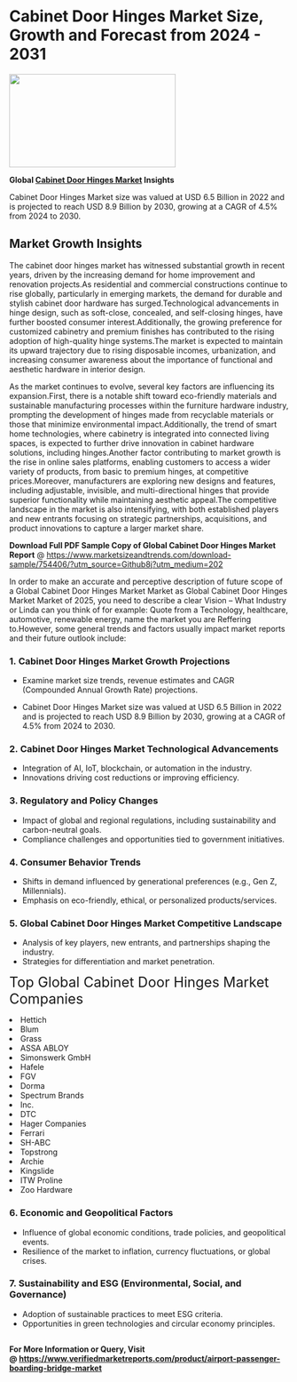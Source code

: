 <H1>Cabinet Door Hinges Market Size, Growth and Forecast from 2024 - 2031</H1><img class="aligncenter size-medium wp-image-584254" src="https://thirdeyenews.in/wp-content/uploads/2024/09/Global-Market-Research-300x168.jpeg" alt="" width="300" height="168" /><p><strong>Global&nbsp;<a href="https://www.marketsizeandtrends.com/download-sample/754406/?utm_source=Github8j?utm_medium=202">Cabinet Door Hinges Market</a> Insights</strong></p><p>Cabinet Door Hinges Market size was valued at USD 6.5 Billion in 2022 and is projected to reach USD 8.9 Billion by 2030, growing at a CAGR of 4.5% from 2024 to 2030.</p><p><h2>Market Growth Insights</h2> <p>The cabinet door hinges market has witnessed substantial growth in recent years, driven by the increasing demand for home improvement and renovation projects.As residential and commercial constructions continue to rise globally, particularly in emerging markets, the demand for durable and stylish cabinet door hardware has surged.Technological advancements in hinge design, such as soft-close, concealed, and self-closing hinges, have further boosted consumer interest.Additionally, the growing preference for customized cabinetry and premium finishes has contributed to the rising adoption of high-quality hinge systems.The market is expected to maintain its upward trajectory due to rising disposable incomes, urbanization, and increasing consumer awareness about the importance of functional and aesthetic hardware in interior design.</p> <p>As the market continues to evolve, several key factors are influencing its expansion.First, there is a notable shift toward eco-friendly materials and sustainable manufacturing processes within the furniture hardware industry, prompting the development of hinges made from recyclable materials or those that minimize environmental impact.Additionally, the trend of smart home technologies, where cabinetry is integrated into connected living spaces, is expected to further drive innovation in cabinet hardware solutions, including hinges.Another factor contributing to market growth is the rise in online sales platforms, enabling customers to access a wider variety of products, from basic to premium hinges, at competitive prices.Moreover, manufacturers are exploring new designs and features, including adjustable, invisible, and multi-directional hinges that provide superior functionality while maintaining aesthetic appeal.The competitive landscape in the market is also intensifying, with both established players and new entrants focusing on strategic partnerships, acquisitions, and product innovations to capture a larger market share.</p> <p><span class=""><strong>Download Full PDF Sample Copy of Global Cabinet Door Hinges Market Report</strong> @ <a href="https://www.marketsizeandtrends.com/download-sample/754406/?utm_source=Github8j?utm_medium=202" target="_blank">https://www.marketsizeandtrends.com/download-sample/754406/?utm_source=Github8j?utm_medium=202</a></span></p><p>In order to make an accurate and perceptive description of future scope of a Global&nbsp;Cabinet Door Hinges Market Market as Global&nbsp;Cabinet Door Hinges Market Market of 2025, you need to describe a clear Vision &ndash; What Industry or Linda can you think of for example: Quote from a Technology, healthcare, automotive, renewable energy, name the market you are Reffering to.However, some general trends and factors usually impact market reports and their future outlook include:</p><h3>1.&nbsp;<strong>Cabinet Door Hinges Market Growth Projections</strong></h3><ul><li>Examine market size trends, revenue estimates and CAGR (Compounded Annual Growth Rate) projections.</li><li><p>Cabinet Door Hinges Market size was valued at USD 6.5 Billion in 2022 and is projected to reach USD 8.9 Billion by 2030, growing at a CAGR of 4.5% from 2024 to 2030.</p></li></ul><h3>2.&nbsp;<strong>Cabinet Door Hinges Market Technological Advancements</strong></h3><ul><li>Integration of AI, IoT, blockchain, or automation in the industry.</li><li>Innovations driving cost reductions or improving efficiency.</li></ul><h3>3.&nbsp;<strong>Regulatory and Policy Changes</strong></h3><ul><li>Impact of global and regional regulations, including sustainability and carbon-neutral goals.</li><li>Compliance challenges and opportunities tied to government initiatives.</li></ul><h3>4.&nbsp;<strong>Consumer Behavior Trends</strong></h3><ul><li>Shifts in demand influenced by generational preferences (e.g., Gen Z, Millennials).</li><li>Emphasis on eco-friendly, ethical, or personalized products/services.</li></ul><h3>5.&nbsp;<strong>Global Cabinet Door Hinges Market Competitive Landscape</strong></h3><ul><li>Analysis of key players, new entrants, and partnerships shaping the industry.</li><li>Strategies for differentiation and market penetration.</li></ul><p data-pm-slice="1 1 []"><span style="color: inherit; font-family: inherit; font-size: 25px;">Top Global Cabinet Door Hinges Market Companies</span></p><div class="" data-test-id=""><p><li>Hettich</li><li> Blum</li><li> Grass</li><li> ASSA ABLOY</li><li> Simonswerk GmbH</li><li> Hafele</li><li> FGV</li><li> Dorma</li><li> Spectrum Brands</li><li> Inc.</li><li> DTC</li><li> Hager Companies</li><li> Ferrari</li><li> SH-ABC</li><li> Topstrong</li><li> Archie</li><li> Kingslide</li><li> ITW Proline</li><li> Zoo Hardware</li></p></div><h3>6.&nbsp;<strong>Economic and Geopolitical Factors</strong></h3><ul><li>Influence of global economic conditions, trade policies, and geopolitical events.</li><li>Resilience of the market to inflation, currency fluctuations, or global crises.</li></ul><h3>7.&nbsp;<strong>Sustainability and ESG (Environmental, Social, and Governance)</strong></h3><ul><li>Adoption of sustainable practices to meet ESG criteria.</li><li>Opportunities in green technologies and circular economy principles.</li></ul><h2><strong style="font-size: 14px;">For More Information or Query, Visit @&nbsp;</strong><a style="background-color: #ffffff; font-size: 14px;" href="https://www.marketsizeandtrends.com/report/cabinet-door-hinges-market/" target="_blank">https://www.verifiedmarketreports.com/product/airport-passenger-boarding-bridge-market</a></h2>